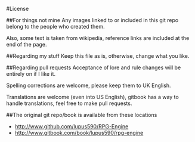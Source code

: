 #License

##For things not mine
Any images linked to or included in this git repo belong to the people who created them.

Also, some text is taken from wikipedia, reference links are included at the end of the page.


##Regarding my stuff
Keep this file as is, otherwise, change what you like.

##Regarding pull requests
Acceptance of lore and rule changes will be entirely on if I like it.

Spelling corrections are welcome, please keep them to UK English.

Translations are welcome (even into US English), gitbook has a way to handle translations, feel free to make pull requests.


##The original git repo/book is available from these locations
* http://www.github.com/lupus590/RPG-Engine
* http://www.gitbook.com/book/lupus590/rpg-engine
